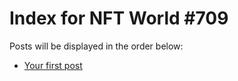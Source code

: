 # Index for NFT World #709
Posts will be displayed in the order below:

- [Your first post](./001-first.md)


